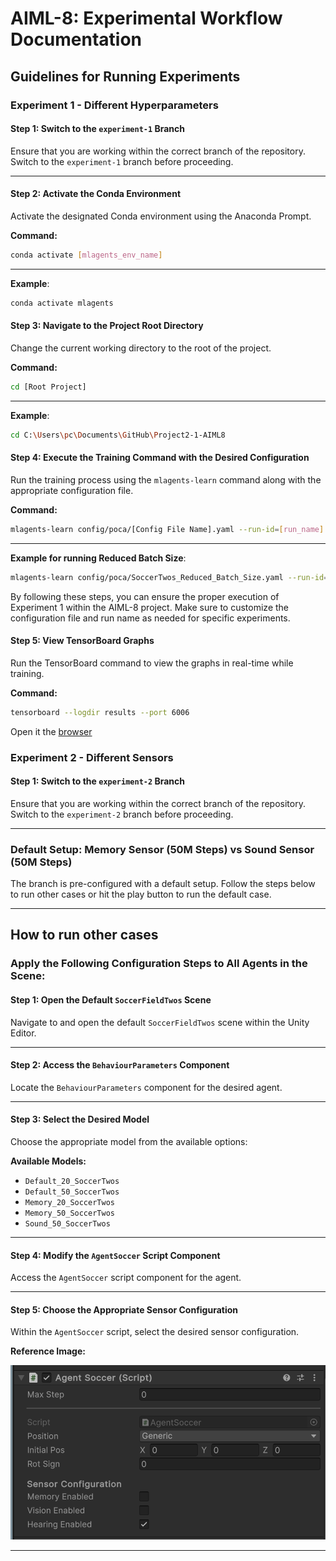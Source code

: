 # AIML-8: Experimental Workflow Documentation

## Guidelines for Running Experiments

### Experiment 1 - Different Hyperparameters

#### Step 1: Switch to the `experiment-1` Branch

Ensure that you are working within the correct branch of the repository. Switch to the `experiment-1` branch before proceeding.

---

#### Step 2: Activate the Conda Environment

Activate the designated Conda environment using the Anaconda Prompt.

**Command:**

```bash
conda activate [mlagents_env_name]
```

---

**Example**:

```bash
conda activate mlagents
```

#### Step 3: Navigate to the Project Root Directory

Change the current working directory to the root of the project.

**Command:**

```bash
cd [Root Project]
```

---

**Example**:

```bash
cd C:\Users\pc\Documents\GitHub\Project2-1-AIML8
```

#### Step 4: Execute the Training Command with the Desired Configuration

Run the training process using the `mlagents-learn` command along with the appropriate configuration file.

**Command:**

```bash
mlagents-learn config/poca/[Config File Name].yaml --run-id=[run_name]
```

---

**Example for running Reduced Batch Size**:

```bash
mlagents-learn config/poca/SoccerTwos_Reduced_Batch_Size.yaml --run-id=Reduced_batch_size
```

By following these steps, you can ensure the proper execution of Experiment 1 within the AIML-8 project. Make sure to customize the configuration file and run name as needed for specific experiments.

#### Step 5: View TensorBoard Graphs

Run the TensorBoard command to view the graphs in real-time while training.

**Command:**

```bash
tensorboard --logdir results --port 6006
```

Open it the [browser](http://localhost:6006)

### Experiment 2 - Different Sensors

#### Step 1: Switch to the `experiment-2` Branch

Ensure that you are working within the correct branch of the repository. Switch to the `experiment-2` branch before proceeding.

---

### Default Setup: Memory Sensor (50M Steps) vs Sound Sensor (50M Steps)

The branch is pre-configured with a default setup. Follow the steps below to run other cases or hit the play button to run the default case.

---

## How to run other cases

### Apply the Following Configuration Steps to All Agents in the Scene:

#### Step 1: Open the Default `SoccerFieldTwos` Scene

Navigate to and open the default `SoccerFieldTwos` scene within the Unity Editor.

---

#### Step 2: Access the `BehaviourParameters` Component

Locate the `BehaviourParameters` component for the desired agent.

---

#### Step 3: Select the Desired Model

Choose the appropriate model from the available options:

**Available Models:**

- `Default_20_SoccerTwos`
- `Default_50_SoccerTwos`
- `Memory_20_SoccerTwos`
- `Memory_50_SoccerTwos`
- `Sound_50_SoccerTwos`

---

#### Step 4: Modify the `AgentSoccer` Script Component

Access the `AgentSoccer` script component for the agent.

---

#### Step 5: Choose the Appropriate Sensor Configuration

Within the `AgentSoccer` script, select the desired sensor configuration.

**Reference Image:**

![Sensor Configuration](./docs_images/Sensor_configuration.png)

---

